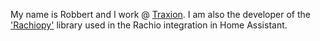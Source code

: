 My name is Robbert and I work @ [Traxion](https://www.traxion.com). I am also the developer of the ['Rachiopy'](https://github.com/rfverbruggen/rachiopy) library used in the Rachio integration in Home Assistant.
